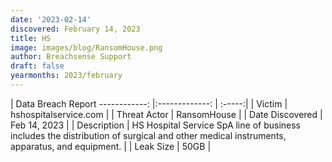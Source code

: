 ```yaml
---
date: '2023-02-14'
discovered: February 14, 2023
title: HS
image: images/blog/RansomHouse.png
author: Breachsense Support
draft: false
yearmonths: 2023/february
---
```



| Data Breach Report
------------:     |:-------------:    | :-----:|
| Victim      | hshospitalservice.com      | 
| Threat Actor      | RansomHouse      | 
| Date Discovered      | Feb 14, 2023      | 
| Description      | HS Hospital Service SpA line of business includes the distribution of surgical and other medical instruments, apparatus, and equipment.      | 
| Leak Size      | 50GB      | 

